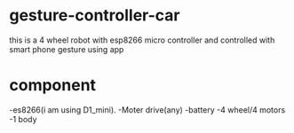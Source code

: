 # gesture-controller-car
this is a 4 wheel robot with esp8266 micro controller and controlled with smart phone gesture using app

# component 
-es8266(i am using D1_mini).
-Moter drive(any)
-battery
-4 wheel/4 motors
-1 body
